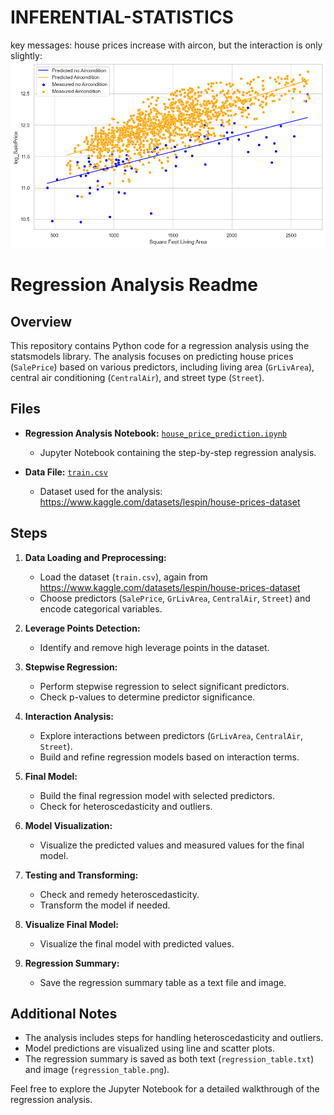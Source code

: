 # INFERENTIAL-STATISTICS
key messages:
house prices increase with aircon, but the interaction is only slightly:
![house_price_interaction](output.png)

# Regression Analysis Readme

## Overview

This repository contains Python code for a regression analysis using the statsmodels library. The analysis focuses on predicting house prices (`SalePrice`) based on various predictors, including living area (`GrLivArea`), central air conditioning (`CentralAir`), and street type (`Street`).

## Files

- **Regression Analysis Notebook:** [`house_price_prediction.ipynb`](house_price_prediction.ipynb)
  - Jupyter Notebook containing the step-by-step regression analysis.

- **Data File:** [`train.csv`](train.csv)
  - Dataset used for the analysis: https://www.kaggle.com/datasets/lespin/house-prices-dataset


## Steps

1. **Data Loading and Preprocessing:**
   - Load the dataset (`train.csv`), again from https://www.kaggle.com/datasets/lespin/house-prices-dataset
   - Choose predictors (`SalePrice`, `GrLivArea`, `CentralAir`, `Street`) and encode categorical variables.

2. **Leverage Points Detection:**
   - Identify and remove high leverage points in the dataset.

3. **Stepwise Regression:**
   - Perform stepwise regression to select significant predictors.
   - Check p-values to determine predictor significance.

4. **Interaction Analysis:**
   - Explore interactions between predictors (`GrLivArea`, `CentralAir`, `Street`).
   - Build and refine regression models based on interaction terms.

5. **Final Model:**
   - Build the final regression model with selected predictors.
   - Check for heteroscedasticity and outliers.

6. **Model Visualization:**
   - Visualize the predicted values and measured values for the final model.

7. **Testing and Transforming:**
   - Check and remedy heteroscedasticity.
   - Transform the model if needed.

8. **Visualize Final Model:**
   - Visualize the final model with predicted values.

9. **Regression Summary:**
   - Save the regression summary table as a text file and image.

## Additional Notes

- The analysis includes steps for handling heteroscedasticity and outliers.
- Model predictions are visualized using line and scatter plots.
- The regression summary is saved as both text (`regression_table.txt`) and image (`regression_table.png`).

Feel free to explore the Jupyter Notebook for a detailed walkthrough of the regression analysis.

